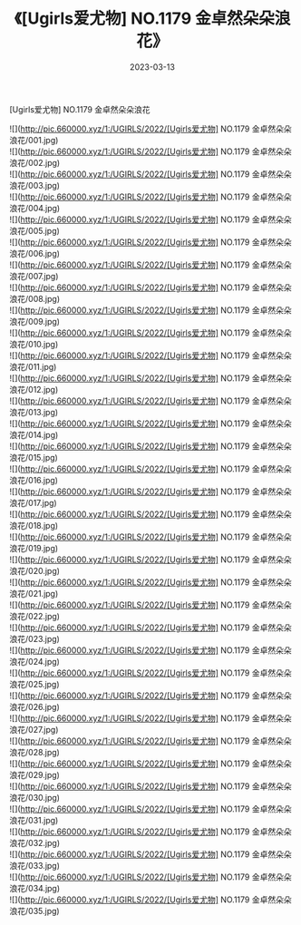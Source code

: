 ﻿---
layout: post
title:  《[Ugirls爱尤物] NO.1179 金卓然朵朵浪花》
date:   2023-03-13
img: http://pic.660000.xyz/1:/UGIRLS/2022/[Ugirls爱尤物] NO.1179 金卓然朵朵浪花/000.jpg
categories: [美女, 清纯, 唯美]
---

[Ugirls爱尤物] NO.1179 金卓然朵朵浪花

 ![](http://pic.660000.xyz/1:/UGIRLS/2022/[Ugirls爱尤物] NO.1179 金卓然朵朵浪花/001.jpg) <br>![](http://pic.660000.xyz/1:/UGIRLS/2022/[Ugirls爱尤物] NO.1179 金卓然朵朵浪花/002.jpg) <br>![](http://pic.660000.xyz/1:/UGIRLS/2022/[Ugirls爱尤物] NO.1179 金卓然朵朵浪花/003.jpg) <br>![](http://pic.660000.xyz/1:/UGIRLS/2022/[Ugirls爱尤物] NO.1179 金卓然朵朵浪花/004.jpg) <br>![](http://pic.660000.xyz/1:/UGIRLS/2022/[Ugirls爱尤物] NO.1179 金卓然朵朵浪花/005.jpg) <br>![](http://pic.660000.xyz/1:/UGIRLS/2022/[Ugirls爱尤物] NO.1179 金卓然朵朵浪花/006.jpg) <br>![](http://pic.660000.xyz/1:/UGIRLS/2022/[Ugirls爱尤物] NO.1179 金卓然朵朵浪花/007.jpg) <br>![](http://pic.660000.xyz/1:/UGIRLS/2022/[Ugirls爱尤物] NO.1179 金卓然朵朵浪花/008.jpg) <br>![](http://pic.660000.xyz/1:/UGIRLS/2022/[Ugirls爱尤物] NO.1179 金卓然朵朵浪花/009.jpg) <br>![](http://pic.660000.xyz/1:/UGIRLS/2022/[Ugirls爱尤物] NO.1179 金卓然朵朵浪花/010.jpg) <br>![](http://pic.660000.xyz/1:/UGIRLS/2022/[Ugirls爱尤物] NO.1179 金卓然朵朵浪花/011.jpg) <br>![](http://pic.660000.xyz/1:/UGIRLS/2022/[Ugirls爱尤物] NO.1179 金卓然朵朵浪花/012.jpg) <br>![](http://pic.660000.xyz/1:/UGIRLS/2022/[Ugirls爱尤物] NO.1179 金卓然朵朵浪花/013.jpg) <br>![](http://pic.660000.xyz/1:/UGIRLS/2022/[Ugirls爱尤物] NO.1179 金卓然朵朵浪花/014.jpg) <br>![](http://pic.660000.xyz/1:/UGIRLS/2022/[Ugirls爱尤物] NO.1179 金卓然朵朵浪花/015.jpg) <br>![](http://pic.660000.xyz/1:/UGIRLS/2022/[Ugirls爱尤物] NO.1179 金卓然朵朵浪花/016.jpg) <br>![](http://pic.660000.xyz/1:/UGIRLS/2022/[Ugirls爱尤物] NO.1179 金卓然朵朵浪花/017.jpg) <br>![](http://pic.660000.xyz/1:/UGIRLS/2022/[Ugirls爱尤物] NO.1179 金卓然朵朵浪花/018.jpg) <br>![](http://pic.660000.xyz/1:/UGIRLS/2022/[Ugirls爱尤物] NO.1179 金卓然朵朵浪花/019.jpg) <br>![](http://pic.660000.xyz/1:/UGIRLS/2022/[Ugirls爱尤物] NO.1179 金卓然朵朵浪花/020.jpg) <br>![](http://pic.660000.xyz/1:/UGIRLS/2022/[Ugirls爱尤物] NO.1179 金卓然朵朵浪花/021.jpg) <br>![](http://pic.660000.xyz/1:/UGIRLS/2022/[Ugirls爱尤物] NO.1179 金卓然朵朵浪花/022.jpg) <br>![](http://pic.660000.xyz/1:/UGIRLS/2022/[Ugirls爱尤物] NO.1179 金卓然朵朵浪花/023.jpg) <br>![](http://pic.660000.xyz/1:/UGIRLS/2022/[Ugirls爱尤物] NO.1179 金卓然朵朵浪花/024.jpg) <br>![](http://pic.660000.xyz/1:/UGIRLS/2022/[Ugirls爱尤物] NO.1179 金卓然朵朵浪花/025.jpg) <br>![](http://pic.660000.xyz/1:/UGIRLS/2022/[Ugirls爱尤物] NO.1179 金卓然朵朵浪花/026.jpg) <br>![](http://pic.660000.xyz/1:/UGIRLS/2022/[Ugirls爱尤物] NO.1179 金卓然朵朵浪花/027.jpg) <br>![](http://pic.660000.xyz/1:/UGIRLS/2022/[Ugirls爱尤物] NO.1179 金卓然朵朵浪花/028.jpg) <br>![](http://pic.660000.xyz/1:/UGIRLS/2022/[Ugirls爱尤物] NO.1179 金卓然朵朵浪花/029.jpg) <br>![](http://pic.660000.xyz/1:/UGIRLS/2022/[Ugirls爱尤物] NO.1179 金卓然朵朵浪花/030.jpg) <br>![](http://pic.660000.xyz/1:/UGIRLS/2022/[Ugirls爱尤物] NO.1179 金卓然朵朵浪花/031.jpg) <br>![](http://pic.660000.xyz/1:/UGIRLS/2022/[Ugirls爱尤物] NO.1179 金卓然朵朵浪花/032.jpg) <br>![](http://pic.660000.xyz/1:/UGIRLS/2022/[Ugirls爱尤物] NO.1179 金卓然朵朵浪花/033.jpg) <br>![](http://pic.660000.xyz/1:/UGIRLS/2022/[Ugirls爱尤物] NO.1179 金卓然朵朵浪花/034.jpg) <br>![](http://pic.660000.xyz/1:/UGIRLS/2022/[Ugirls爱尤物] NO.1179 金卓然朵朵浪花/035.jpg) <br>